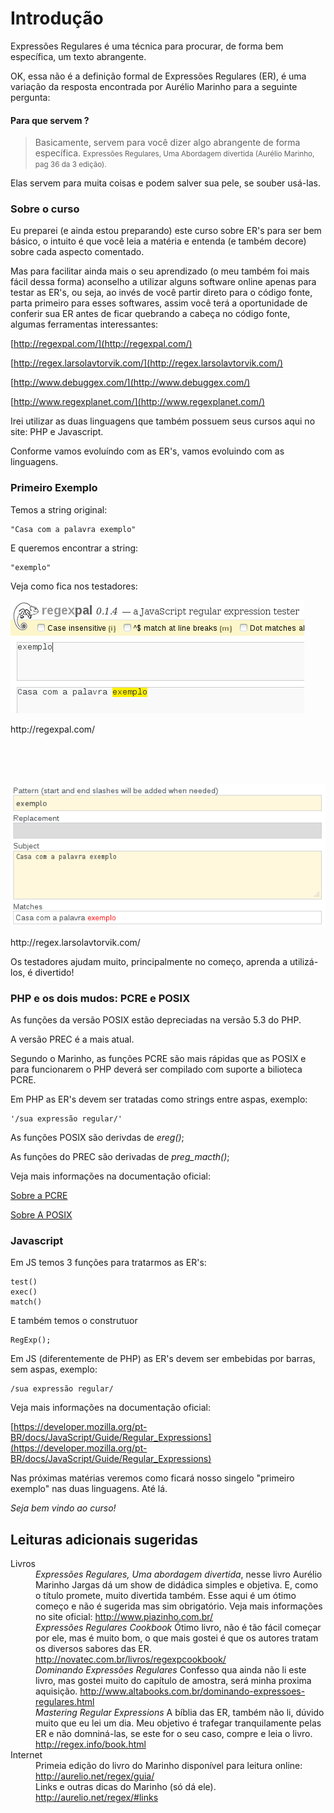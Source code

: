 Introdução
==========

Expressões Regulares é uma técnica para procurar, de forma bem específica, um texto abrangente.

OK, essa não é a definição formal de Expressões Regulares (ER), é uma variação da resposta encontrada por Aurélio Marinho
para a seguinte pergunta:

#### Para que servem ?

> Basicamente, servem para você dizer algo abrangente de forma específica.
<small>Expressões Regulares, Uma Abordagem divertida (Aurélio Marinho, pag 36 da 3 edição).</small>

Elas servem para muita coisas e podem salver sua pele, se souber usá-las.



### Sobre o curso

Eu preparei (e ainda estou preparando) este curso sobre ER's para ser bem básico, o intuito é que você leia a matéria
e entenda (e também decore) sobre cada aspecto comentado.

Mas para facilitar ainda mais o seu aprendizado (o meu também foi mais fácil dessa forma) aconselho a utilizar alguns
software online apenas para testar as ER's, ou seja, ao invés de você partir direto para o código fonte, parta primeiro
para esses softwares, assim você terá a oportunidade de conferir sua ER antes de ficar quebrando a cabeça no código
fonte, algumas ferramentas interessantes:


[http://regexpal.com/](http://regexpal.com/)

[http://regex.larsolavtorvik.com/](http://regex.larsolavtorvik.com/)

[http://www.debuggex.com/](http://www.debuggex.com/)

[http://www.regexplanet.com/](http://www.regexplanet.com/)


Irei utilizar as duas linguagens que também possuem seus cursos aqui no site: PHP e Javascript.

Conforme vamos evoluíndo com as ER's, vamos evoluindo com as linguagens.



### Primeiro Exemplo

Temos a string original:

    "Casa com a palavra exemplo"

E queremos encontrar a string:
    
    "exemplo"

Veja como fica nos testadores:

<div class="imagem">
    <img src="exemplo-regexp.png" alt="Exemplo no testador regexpal" />
    <p>http://regexpal.com/</p>
</div>

<br /><br /><br />
<div class="imagem">
    <img src="exemplo-larsolav.png" alt="Exemplo no testador de Larsolav" />
    <p>http://regex.larsolavtorvik.com/</p>
</div>

Os testadores ajudam muito, principalmente no começo, aprenda a utilizá-los, é divertido!


### PHP e os dois mudos: PCRE e POSIX

As funções da versão POSIX estão depreciadas na versão 5.3 do PHP.

A versão PREC é a mais atual.

Segundo o Marinho, as funções PCRE são mais rápidas que as POSIX e para funcionarem o PHP deverá ser compilado com 
suporte a bilioteca PCRE.

Em PHP as ER's devem ser tratadas como strings entre aspas, exemplo:

    '/sua expressão regular/'


As funções POSIX são derivdas de *ereg()*;

As funções do PREC são derivadas de *preg_macth()*;

Veja mais informações na documentação oficial:

[Sobre a PCRE](http://www.php.net/manual/en/book.pcre.php "PCRE")

[Sobre A POSIX](http://www.php.net/manual/en/reference.pcre.pattern.posix.php "POSIX")




### Javascript

Em JS temos 3 funções para tratarmos as ER's:

    test()
    exec()
    match()

E também temos o construtuor

    RegExp();

Em JS (diferentemente de PHP) as ER's devem ser embebidas por barras, sem aspas, exemplo:

    /sua expressão regular/


Veja mais informações na documentação oficial:

[https://developer.mozilla.org/pt-BR/docs/JavaScript/Guide/Regular_Expressions](https://developer.mozilla.org/pt-BR/docs/JavaScript/Guide/Regular_Expressions)



Nas próximas matérias veremos como ficará nosso singelo "primeiro exemplo" nas duas linguagens. Até lá.

*Seja bem vindo ao curso!*


Leituras adicionais sugeridas
-----------------------------

<dl id="leitura_adcionais">
    <dt>Livros</dt>
        <dd><em>Expressões Regulares, Uma abordagem divertida</em>, nesse livro Aurélio Marinho Jargas dá um show de
        didádica simples e objetiva. E, como o título promete, muito divertida também. Esse aqui é um ótimo começo e
        não é sugerida mas sim obrigatório. Veja mais informações no site oficial:
        <a href="http://www.piazinho.com.br/" >http://www.piazinho.com.br/</a>
        </dd>
        <dd><em>Expressões Regulares Cookbook</em> Ótimo livro, não é tão fácil começar por ele, mas é muito bom, o que
        mais gostei é que os autores tratam os diversos sabores das ER.
        <a href="http://novatec.com.br/livros/regexpcookbook/" >http://novatec.com.br/livros/regexpcookbook/</a>
        </dd>
        <dd><em>Dominando Expressões Regulares</em> Confesso qua ainda não li este livro, mas gostei muito do capítulo
        de amostra, será minha proxima aquisição.
        <a href="http://www.altabooks.com.br/dominando-expressoes-regulares.html" >http://www.altabooks.com.br/dominando-expressoes-regulares.html</a>
        </dd>
        <dd><em>Mastering Regular Expressions </em> A bíblia das ER, também não li, dúvido muito que eu lei um dia. Meu
        objetivo é trafegar tranquilamente pelas ER e não domniná-las, se este for o seu caso, compre e leia o livro.
        <a href="http://regex.info/book.html" >http://regex.info/book.html</a>
        </dd>
    <dt>Internet</dt>
        <dd>Primeia edição do livro do Marinho disponível para leitura online:
        <a href="http://aurelio.net/regex/guia/" >http://aurelio.net/regex/guia/</a>
        </dd>
        <dd>Links e outras dicas do Marinho (só dá ele).
        <a href="http://aurelio.net/regex/#links" >http://aurelio.net/regex/#links</a>
        </dd>
</dl>

